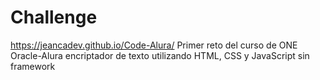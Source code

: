# Challenge
https://jeancadev.github.io/Code-Alura/
Primer reto del curso de ONE Oracle-Alura encriptador de texto utilizando HTML, CSS y JavaScript sin framework
